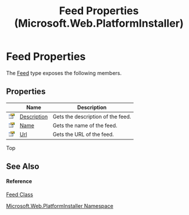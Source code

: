﻿---
title: Feed Properties  (Microsoft.Web.PlatformInstaller)
TOCTitle: Feed Properties
ms:assetid: Properties.T:Microsoft.Web.PlatformInstaller.Feed
ms:mtpsurl: https://msdn.microsoft.com/en-us/library/microsoft.web.platforminstaller.feed_properties(v=VS.90)
ms:contentKeyID: 22049582
ms.date: 05/02/2012
mtps_version: v=VS.90
---

# Feed Properties

The [Feed](feed-class-microsoft-web-platforminstaller.md) type exposes the following members.

## Properties

<table>
<thead>
<tr class="header">
<th> </th>
<th>Name</th>
<th>Description</th>
</tr>
</thead>
<tbody>
<tr class="odd">
<td><img src="images/Dd565996.pubproperty(en-us,VS.90).gif" title="Public property" alt="Public property" /></td>
<td><a href="feed-description-property-microsoft-web-platforminstaller.md">Description</a></td>
<td>Gets the description of the feed.</td>
</tr>
<tr class="even">
<td><img src="images/Dd565996.pubproperty(en-us,VS.90).gif" title="Public property" alt="Public property" /></td>
<td><a href="feed-name-property-microsoft-web-platforminstaller.md">Name</a></td>
<td>Gets the name of the feed.</td>
</tr>
<tr class="odd">
<td><img src="images/Dd565996.pubproperty(en-us,VS.90).gif" title="Public property" alt="Public property" /></td>
<td><a href="feed-url-property-microsoft-web-platforminstaller.md">Url</a></td>
<td>Gets the URL of the feed.</td>
</tr>
</tbody>
</table>


Top

## See Also

#### Reference

[Feed Class](feed-class-microsoft-web-platforminstaller.md)

[Microsoft.Web.PlatformInstaller Namespace](microsoft-web-platforminstaller-namespace.md)

